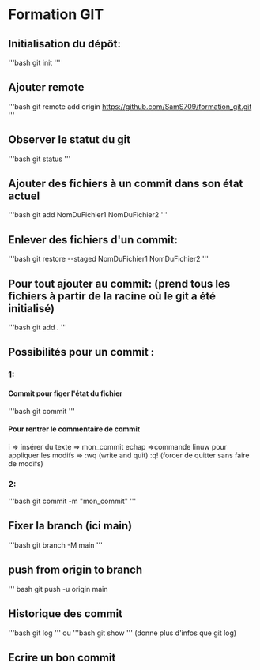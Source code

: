 # Formation GIT

## Initialisation du dépôt:

'''bash
git init
'''

## Ajouter remote

'''bash
git remote add origin https://github.com/SamS709/formation_git.git
'''
## Observer le statut du git
'''bash
git status 
'''

## Ajouter des fichiers à un commit dans son état actuel

'''bash
git add NomDuFichier1 NomDuFichier2
'''

## Enlever des fichiers d'un commit:
'''bash
git restore --staged NomDuFichier1 NomDuFichier2
'''

## Pour tout ajouter au commit: (prend tous les fichiers à partir de la racine où le git a été initialisé)
'''bash
git add .
'''

## Possibilités pour un commit :

### 1:

#### Commit pour figer l'état du fichier
'''bash
git commit
'''

#### Pour rentrer le commentaire de commit
i => insérer du texte => mon_commit
echap =>commande linuw pour appliquer les modifs => 
:wq     (write and quit)
:q!     (forcer de quitter sans faire de modifs)

### 2:
'''bash
git commit -m "mon_commit"
'''

## Fixer la branch (ici main)
'''bash
git branch -M main
'''

## push from origin to branch
''' bash
git push -u origin main

## Historique des commit
'''bash
git log
'''
ou
'''bash
git show
''' (donne plus d'infos que git log)

## Ecrire un bon commit


